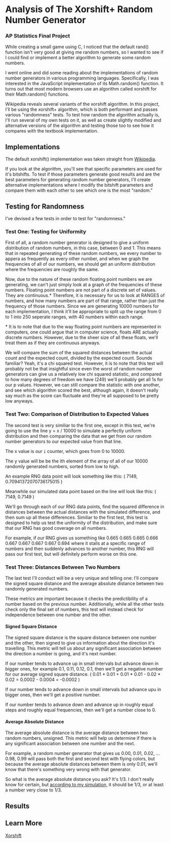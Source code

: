 # Analysis of The Xorshift+ Random Number Generator

### AP Statistics Final Project

While creating a small game using C, I noticed that the default rand() function isn't very good at giving me random numbers, so I wanted to see if I could find or implement a better algorithm to generate some random numbers.

I went online and did some reading about the implementations of random number generators in various programming languages. Specifically, I was interested in the JavaScript implementation of its Math.random() function. It turns out that most modern browsers use an algorithm called xorshift for their Math.random() functions.

Wikipedia reveals several variants of the xorshift algorithm. In this project, I'll be using the xorshift+ algorithm, which is both performant and passes various "randomness" tests. To test how random the algorithm actually is, I'll run several of my own tests on it, as well as create slightly modified and alternative versions of the algorithm and testing those too to see how it compares with the textbook implementation.

## Implementations

The default xorshift() implementation was taken straight from [Wikipedia](https://en.wikipedia.org/wiki/Xorshift).

If you look at the algorithm, you'll see that specific parameters are used for it's bitshifts. To test if those parameters generate good results and are the best parameters for generating random number generators, I'll create alternative implementations where I modify the bitshift parameters and compare them with each other to see which one is the most "random."

## Testing for Randomness

I've devised a few tests in order to test for "randomness."

### Test One: Testing for Uniformity

First of all, a random number generator is designed to give a uniform distribution of random numbers, in this case, between 0 and 1. This means that in repeated generating of these random numbers, we every number to appera as frequently as every other number, and when we graph the frequencies of all of our numbers, we should get an uniform distribution where the frequencies are roughly the same.

Now, due to the nature of these random floating point numbers we are generating, we can't just simply look at a graph of the frequencies of these numbers. Floating point numbers are not part of a discrete set of values. They are continuous.* Therefore, it is necessary for us to look at RANGES of numbers, and how many numbers are part of that range, rather than just the frequency of those numbers. Since we are generating 10000 numbers for each implementation, I think it'll be appropriate to split up the range from 0 to 1 into 250 seperate ranges, with 40 numbers within each range.

\* It is to note that due to the way floating point numbers are represented in computers, one could argue that in computer science, floats ARE actually discrete numbers. However, due to the sheer size of all these floats, we'll treat them as if they are continuous anyways.

We will compare the sum of the squared distances between the actual count and the expected count, divided by the expected count. Sounds familiar? Yeah, it's a chi squared test. However, it is to note that this test will probably not be that insightful since even the worst of random number generators can give us a relatively low chi squared statistic, and compared to how many degrees of freedom we have (249) we'll probably get all 1s for our p values. However, we can still compare the statistic with one another, and see which algorithm scored the best, although again, it doesn't really say much as the score can fluctuate and they're all supposed to be pretty low anyways.

### Test Two: Comparison of Distribution to Expected Values

The second test is very similiar to the first one, except in this test, we're going to use the line y = x / 10000 to simulate a perfectly uniform distribution and then comparing the data that we get from our random number generators to our expected value from that line.

The x value is our `i` counter, which goes from 0 to 10000.

The y value will be be the ith element of the array of all of our 10000 randomly generated numbers, sorted from low to high.

An example RNG data point will look something like this: ( 7149, 0.70941372070736175015 )

Meanwhile our simulated data point based on the line will look like this: ( 7149, 0.7149 )

We'll go through each of our RNG data points, find the squared difference in distances between the actual distances with the simulated difference, and then sum up all these differences. Similiar to the first test, this test is designed to help us test the uniformity of the distribution, and make sure that our RNG has good coverage on all numbers.

For example, if our RNG gives us something like 0.665 0.665 0.665 0.666 0.667 0.667 0.667 0.667 0.694 where it stalls at a specific range of numbers and then suddenly advances to another number, this RNG will pass our first test, but will definitely perform worse on this one.

### Test Three: Distances Between Two Numbers

The last test I'll conduct will be a very unique and telling one: I'll compare the signed square distance and the average absolute distance between two randomly generated numbers.

These metrics are important because it checks the predictibility of a number based on the previous number. Additionally, while all the other tests check only the final set of numbers, this test will instead check for independence between one number and the other.

#### Signed Square Distance

The signed square distance is the square distance between one number and the other, then signed to give us information about the direction it's travelling. This metric will tell us about any significant association between the direction a number is going, and it's next number.

If our number tends to advance up in small intervals but advance down in bigger ones, for example 0.1, 0.11, 0.12, 0.1, then we'll get a negative number for our average signed square distance. ( 0.01 * 0.01 + 0.01 * 0.01 - 0.02 * 0.02 = 0.0002 - 0.0004 = -0.0002 )

If our number tends to advance down in small intervals but advance upu in bigger ones, then we'll get a positive number.

If our number tends to advance down and advance up in roughly equal steps and roughly equal frequencies, then we'll get a number close to 0.

#### Average Absolute Distance

The average absolute distance is the average distance between two random numbers, unsigned. This metric will help us determine if there is any significant association between one number and the next.

For example, a random number generator that gives us 0.00, 0.01, 0.02, ... 0.98, 0.99 will pass both the first and second test with flying colors, but because the average absolute distances between them is only 0.01, we'll know that there's something very wrong with that generator.

So what is the average absolute distance you ask? It's 1/3. I don't really know for certain, but [according to my simulation,](./avg_abs_dist.txt) it should be 1/3, or at least a number very close to 1/3.

## Results

## Learn More

[Xorshift](https://en.wikipedia.org/wiki/Xorshift)
